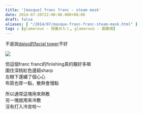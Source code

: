 ```yaml
---
title: '[masque] franc franc - steam mask'
date: 2014-07-26T22:00:00.000+08:00
draft: false
aliases: [ "/2014/07/masque-franc-franc-steam-mask.html" ]
tags : [glamorous - 保養おたく, glamorous - 面膜魂]
---
```


不是說[daiso的facial tower](http://www.hidie.net/2014/01/masque-daiso-facial-towel.html)不好  

[![](https://3.bp.blogspot.com/-sv66kWWPgfM/XEQPghEvRfI/AAAAAAAAGG0/A1cmHB4IxvEhtqoaYQL-hTT7v55hKoD2QCLcBGAs/s640/9692567656_03c4244c2b_z.jpg)](https://3.bp.blogspot.com/-sv66kWWPgfM/XEQPghEvRfI/AAAAAAAAGG0/A1cmHB4IxvEhtqoaYQL-hTT7v55hKoD2QCLcBGAs/s1600/9692567656_03c4244c2b_z.jpg)

但這個franc franc的finishing真的靚好多嘛  
圍住深桃紅色邊超sharp  
左眼下還繡了個心心  
布質也厚一點，散熱會慢點  
  
所以通常這塊用來熱敷  
另一塊就用來冷敷  
沒有打入冷宮啦～